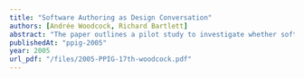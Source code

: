 ```yaml
---
title: "Software Authoring as Design Conversation"
authors: [Andrée Woodcock, Richard Bartlett]
abstract: "The paper outlines a pilot study to investigate whether software authorship1 could be regarded as a design activity, with special reference to ‘reflective practice.’ Verbal protocols collected from software authors undertaking a ‘real task’ indicated that there was merit in studying programming as a design activity – that different forms of reflection did take place, and that the collection of reflections and moments of surprise may lead to a greater understanding of both design and the nature of software authorship. This could be used to inform education and the development of software authoring support tools."
publishedAt: "ppig-2005"
year: 2005
url_pdf: "/files/2005-PPIG-17th-woodcock.pdf"
---
```

